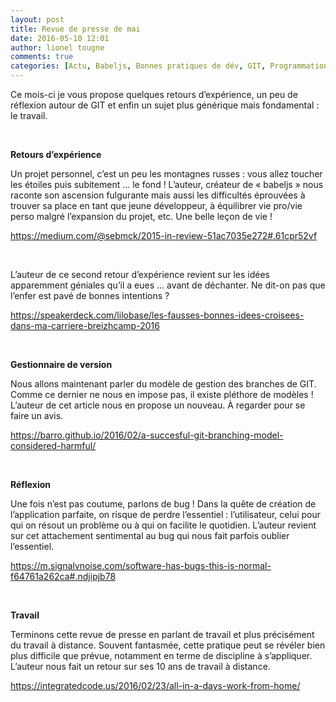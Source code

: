 ```yaml
---
layout: post
title: Revue de presse de mai
date: 2016-05-10 12:01
author: lionel tougne
comments: true
categories: [Actu, Babeljs, Bonnes pratiques de dév, GIT, Programmation, Revues de presse]
---
```

Ce mois-ci je vous propose quelques retours d’expérience, un peu de réflexion autour de GIT et enfin un sujet plus générique mais fondamental : le travail.

&nbsp;

<strong>Retours d’expérience </strong>

Un projet personnel, c’est un peu les montagnes russes : vous allez toucher les étoiles puis subitement … le fond ! L’auteur, créateur de « babeljs » nous raconte son ascension fulgurante mais aussi les difficultés éprouvées à trouver sa place en tant que jeune développeur, à équilibrer vie pro/vie perso malgré l’expansion du projet, etc. Une belle leçon de vie !

<a href="https://medium.com/@sebmck/2015-in-review-51ac7035e272#.61cpr52vf" target="_blank">https://medium.com/@sebmck/2015-in-review-51ac7035e272#.61cpr52vf</a>

&nbsp;

L’auteur de ce second retour d’expérience revient sur les idées apparemment géniales qu’il a eues … avant de déchanter. Ne dit-on pas que l’enfer est pavé de bonnes intentions ?

<a href="https://speakerdeck.com/lilobase/les-fausses-bonnes-idees-croisees-dans-ma-carriere-breizhcamp-2016" target="_blank">https://speakerdeck.com/lilobase/les-fausses-bonnes-idees-croisees-dans-ma-carriere-breizhcamp-2016</a>

&nbsp;

<strong>Gestionnaire de version</strong>

Nous allons maintenant parler du modèle de gestion des branches de GIT. Comme ce dernier ne nous en impose pas, il existe pléthore de modèles ! L’auteur de cet article nous en propose un nouveau. À regarder pour se faire un avis.

<a href="https://barro.github.io/2016/02/a-succesful-git-branching-model-considered-harmful/" target="_blank">https://barro.github.io/2016/02/a-succesful-git-branching-model-considered-harmful/</a>

&nbsp;

<strong>Réflexion</strong>

Une fois n’est pas coutume, parlons de bug ! Dans la quête de création de l’application parfaite, on risque de perdre l’essentiel : l’utilisateur, celui pour qui on résout un problème ou à qui on facilite le quotidien. L’auteur revient sur cet attachement sentimental au bug qui nous fait parfois oublier l’essentiel.

<a href="https://m.signalvnoise.com/software-has-bugs-this-is-normal-f64761a262ca#.ndjipjb78" target="_blank">https://m.signalvnoise.com/software-has-bugs-this-is-normal-f64761a262ca#.ndjipjb78</a>

&nbsp;

<strong>Travail</strong>

Terminons cette revue de presse en parlant de travail et plus précisément du travail à distance. Souvent fantasmée, cette pratique peut se révéler bien plus difficile que prévue, notamment en terme de discipline à s’appliquer. L’auteur nous fait un retour sur ses 10 ans de travail à distance.

<a href="https://integratedcode.us/2016/02/23/all-in-a-days-work-from-home/" target="_blank">https://integratedcode.us/2016/02/23/all-in-a-days-work-from-home/</a>

